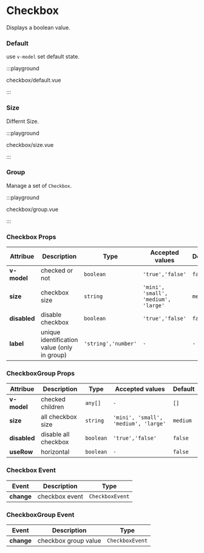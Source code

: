 # Checkbox

Displays a boolean value.

### Default

use `v-model` set default state.

:::playground

checkbox/default.vue

:::

### Size

Differnt Size.

:::playground

checkbox/size.vue

:::

### Group

Manage a set of `Checkbox`.

:::playground

checkbox/group.vue

:::

### Checkbox Props

| Attribue     | Description                                 | Type                | Accepted values                      | Default  |
| ------------ | ------------------------------------------- | ------------------- | ------------------------------------ | -------- |
| **v-model**  | checked or not                              | `boolean`           | `'true','false'`                     | `false`  |
| **size**     | checkbox size                               | `string`            | `'mini', 'small', 'medium', 'large'` | `medium` |
| **disabled** | disable checkbox                            | `boolean`           | `'true','false'`                     | `false`  |
| **label**    | unique identification value (only in group) | `'string','number'` | `-`                                  | `-`      |

### CheckboxGroup Props

| Attribue     | Description          | Type      | Accepted values                      | Default  |
| ------------ | -------------------- | --------- | ------------------------------------ | -------- |
| **v-model**  | checked children     | `any[]`   | `-`                                  | `[]`     |
| **size**     | all checkbox size    | `string`  | `'mini', 'small', 'medium', 'large'` | `medium` |
| **disabled** | disable all checkbox | `boolean` | `'true','false'`                     | `false`  |
| **useRow**   | horizontal           | `boolean` | `-`                                  | `false`  |

### Checkbox Event

| Event      | Description    | Type            |
| ---------- | -------------- | --------------- |
| **change** | checkbox event | `CheckboxEvent` |

### CheckboxGroup Event

| Event      | Description          | Type            |
| ---------- | -------------------- | --------------- |
| **change** | checkbox group value | `CheckboxEvent` |
